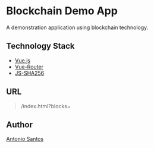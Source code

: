 # Blockchain Demo App

A demonstration application using blockchain technology.

## Technology Stack

* [Vue.js][1]
* [Vue-Router][2]
* [JS-SHA256][3]

[1]: https://cdn.jsdelivr.net/npm/vue/dist/vue.min.js
[2]: https://unpkg.com/vue-router/dist/vue-router.js
[3]: https://cdnjs.cloudflare.com/ajax/libs/js-sha256/0.9.0/sha256.min.js

## URL

> /index.html?blocks=<number of blocks>

## Author

[Antonio Santos](mailto:3527antonio@gmail.com)
